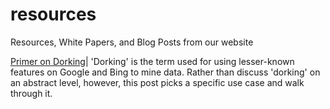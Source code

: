 # resources
Resources, White Papers, and Blog Posts from our website

[Primer on Dorking](https://github.com/shadow-lake-partners/resources/blob/main/primer_on_dorking.md)| 'Dorking' is the term used for using lesser-known features on Google and Bing to mine data. Rather than discuss 'dorking' on an abstract level, however, this post picks a specific use case and walk through it.
